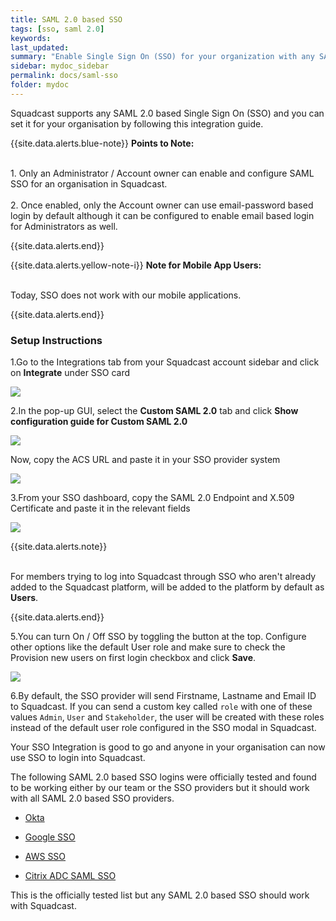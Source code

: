 ```yaml
---
title: SAML 2.0 based SSO
tags: [sso, saml 2.0]
keywords: 
last_updated: 
summary: "Enable Single Sign On (SSO) for your organization with any SAML 2.0 based SSO"
sidebar: mydoc_sidebar
permalink: docs/saml-sso
folder: mydoc
---
```


Squadcast supports any SAML 2.0 based Single Sign On (SSO) and you can set it for your organisation by following this integration guide.

{{site.data.alerts.blue-note}}
<b>Points to Note: </b>
<br/><br/><p>1. Only an Administrator / Account owner can enable and configure SAML SSO for an organisation in Squadcast.<br/><br/>
2. Once enabled, only the Account owner can use email-password based login by default although it can be configured to enable email based login for Administrators as well.</p>
{{site.data.alerts.end}}

{{site.data.alerts.yellow-note-i}}
<b>Note for Mobile App Users: </b>
<br/><br/><p>Today, SSO does not work with our mobile applications.</p>
{{site.data.alerts.end}}

### Setup Instructions

1.Go to the Integrations tab from your Squadcast account sidebar and click on **Integrate** under SSO card

![](images/saml_1.png)

2.In the pop-up GUI, select the **Custom SAML 2.0** tab and click **Show configuration guide for Custom SAML 2.0**

![](images/saml_2_new.png)

Now, copy the ACS URL and paste it in your SSO provider system

![](images/saml_3.png)

3.From your SSO dashboard, copy the SAML 2.0 Endpoint and X.509 Certificate and paste it in the relevant fields

![](images/saml_4_new.png)

{{site.data.alerts.note}}
<br/><br/><p>For members trying to log into Squadcast through SSO who aren't already added to the Squadcast platform, will be added to the platform by default as <b>Users</b>.</p>
{{site.data.alerts.end}}

5.You can turn On / Off SSO by toggling the button at the top. Configure other options like the default User role and make sure to check the Provision new users on first login checkbox and click **Save**.

![](images/saml_5.png)

6.By default, the SSO provider will send Firstname, Lastname and Email ID to Squadcast. If you can send a custom key called `role`  with one of these values `Admin`, `User` and `Stakeholder`, the user will be created with these roles instead of the default user role configured in the SSO modal in Squadcast.

Your SSO Integration is good to go and anyone in your organisation can now use SSO to login into Squadcast.

The following SAML 2.0 based SSO logins were officially tested and found to be working either by our team or the SSO providers but it should work with all SAML 2.0 based SSO providers.

- [Okta](https://support.squadcast.com/docs/okta-sso-integration)

- [Google SSO](https://support.squadcast.com/docs/google-sso)

- [AWS SSO](https://docs.aws.amazon.com/singlesignon/latest/userguide/saasapps.html#saasapps-supported)

- [Citrix ADC SAML SSO](https://docs.citrix.com/en-us/citrix-adc/13/aaa-tm/saml-authentication/saml-sign-sign-on.html)

This is the officially tested list but any SAML 2.0 based SSO should work with Squadcast.